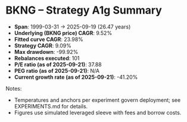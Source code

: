 # BKNG – Strategy A1g Summary

- **Span**: 1999-03-31 → 2025-09-19 (26.47 years)
- **Underlying (BKNG price) CAGR**: 9.52%
- **Fitted curve CAGR**: 23.98%
- **Strategy CAGR**: 9.09%
- **Max drawdown**: -99.92%
- **Rebalances executed**: 101
- **P/E ratio (as of 2025-09-21)**: 37.88
- **PEG ratio (as of 2025-09-21)**: N/A
- **Current growth rate (as of 2025-09-21)**: -41.20%

Notes:

- Temperatures and anchors per experiment govern deployment; see EXPERIMENTS.md for details.
- Figures use simulated leveraged sleeve with fees and borrow costs.

